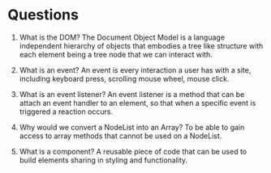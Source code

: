 # Questions

1. What is the DOM?
The Document Object Model is a language independent hierarchy of objects that embodies a tree like structure with each element being a tree node that we can interact with.

2. What is an event?
An event is every interaction a user has with a site, including keyboard press, scrolling mouse wheel, mouse click.

3. What is an event listener?
An event listener is a method that can be attach an event handler to an element, so that when a specific event is triggered a reaction occurs.

4. Why would we convert a NodeList into an Array?
To be able to gain access to array methods that cannot be used on a NodeList.

5. What is a component? 
A reusable piece of code that can be used to build elements sharing in styling and functionality.
